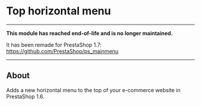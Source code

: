 # Top horizontal menu

---

**This module has reached end-of-life and is no longer maintained.**

It has been remade for PrestaShop 1.7: https://github.com/PrestaShop/ps_mainmenu

---

## About

Adds a new horizontal menu to the top of your e-commerce website in PrestaShop 1.6.
